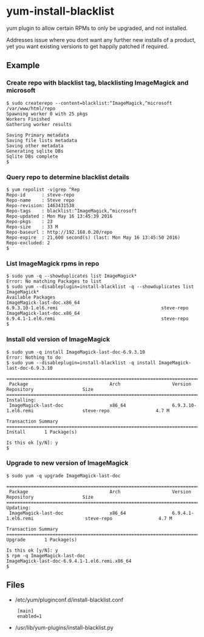 # yum-install-blacklist

yum plugin to allow certain RPMs to only be upgraded, and not installed.

Addresses issue where you dont want any further new installs of a product, yet you want
existing versions to get happily patched if required.


## Example

### Create repo with blacklist tag, blacklisting ImageMagick and microsoft

````
$ sudo createrepo --content=blacklist:^ImageMagick,^microsoft /var/www/html/repo
Spawning worker 0 with 25 pkgs
Workers Finished
Gathering worker results

Saving Primary metadata
Saving file lists metadata
Saving other metadata
Generating sqlite DBs
Sqlite DBs complete
$
````

### Query repo to determine blacklist details

````
$ yum repolist -v|grep ^Rep
Repo-id      : steve-repo
Repo-name    : Steve repo
Repo-revision: 1463431538
Repo-tags    : blacklist:^ImageMagick,^microsoft
Repo-updated : Mon May 16 13:45:39 2016
Repo-pkgs    : 23
Repo-size    : 33 M
Repo-baseurl : http://192.168.0.20/repo
Repo-expire  : 21,600 second(s) (last: Mon May 16 13:45:50 2016)
Repo-excluded: 2
$
````

### List ImageMagick rpms in repo

````
$ sudo yum -q --showduplicates list ImageMagick*
Error: No matching Packages to list
$ sudo yum --disableplugin=install-blacklist -q --showduplicates list ImageMagick*
Available Packages
ImageMagick-last-doc.x86_64                                     6.9.3.10-1.el6.remi                                      steve-repo
ImageMagick-last-doc.x86_64                                     6.9.4.1-1.el6.remi                                       steve-repo
$
````

### Install old version of ImageMagick

````
$ sudo yum -q install ImageMagick-last-doc-6.9.3.10
Error: Nothing to do
$ sudo yum --disableplugin=install-blacklist -q install ImageMagick-last-doc-6.9.3.10

===================================================================================================================================
 Package                              Arch                   Version                              Repository                  Size
===================================================================================================================================
Installing:
 ImageMagick-last-doc                 x86_64                 6.9.3.10-1.el6.remi                  steve-repo                 4.7 M

Transaction Summary
===================================================================================================================================
Install       1 Package(s)

Is this ok [y/N]: y
$
````

### Upgrade to new version of ImageMagick

````
$ sudo yum -q upgrade ImageMagick-last-doc

===================================================================================================================================
 Package                              Arch                   Version                              Repository                  Size
===================================================================================================================================
Updating:
 ImageMagick-last-doc                 x86_64                 6.9.4.1-1.el6.remi                   steve-repo                 4.7 M

Transaction Summary
===================================================================================================================================
Upgrade       1 Package(s)

Is this ok [y/N]: y
$ rpm -q ImageMagick-last-doc
ImageMagick-last-doc-6.9.4.1-1.el6.remi.x86_64
$
````

## Files

* /etc/yum/pluginconf.d/install-blacklist.conf
````
    [main]
    enabled=1
````
* /usr/lib/yum-plugins/install-blacklist.py
